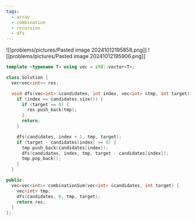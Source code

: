 ```yaml
---
tags:
  - array
  - combination
  - recursion
  - dfs
---
```

![[problems/pictures/Pasted image 20241012195858.png]]
![[problems/pictures/Pasted image 20241012195906.png]]


```c++
template <typename T> using vec = std::vector<T>;

class Solution {
  vec<vec<int>> res;

  void dfs(vec<int> &candidates, int index, vec<int> &tmp, int target) {
    if (index == candidates.size()) {
      if (target == 0) {
        res.push_back(tmp);
      }
      return;
    }

    dfs(candidates, index + 1, tmp, target);
    if (target - candidates[index] >= 0) {
      tmp.push_back(candidates[index]);
      dfs(candidates, index, tmp, target - candidates[index]);
      tmp.pop_back();
    }
  }

public:
  vec<vec<int>> combinationSum(vec<int> &candidates, int target) {
    vec<int> tmp;
    dfs(candidates, 0, tmp, target);
    return res;
  }
};
```
